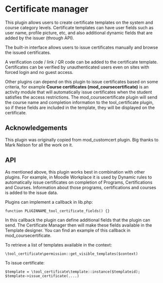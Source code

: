 Certificate manager
===================

This plugin allows users to create certificate templates on the system and course category levels. 
Certificate templates can have user fields such as user name, profile picture, etc, and also 
additional dynamic fields that are added by the issuer (through API).

The built-in interface allows users to issue certificates manually and browse the issued certificates.

A verification code / link / QR code can be added to the certificate template. Certificates can be 
verified by unauthenticated users even on sites with forced login and no guest access.

Other plugins can depend on this plugin to issue certificates based on some criteria, for
example **Course certificates (mod_coursecertificate)** is an activity module that will automatically 
issue certificates when the student satisfies the access restrictions. The mod_coursecertificate 
plugin will send the course name and completion information to the tool_certificate plugin, so 
if these fields are included in the template, they will be displayed on the certificate.

Acknowledgements
----------------

This plugin was originally copied from mod_customcert plugin. Big thanks to Mark Nelson for all the 
work on it.

API
---

As mentioned above, this plugin works best in combination with other plugins. For example, in
Moodle Workplace it is used by Dynamic rules to automatically issue certificates on completion 
of Programs, Certifications and Courses. Information about those programs, certifications and 
courses is added to the issue data.

Plugins can implement a callback in lib.php:

    function PLUGINNAME_tool_certificate_fields() {}

In this callback the plugin can define additional fields that the plugin can send. The Certificate 
Manager then will make these fields available in the Template designer. You can find an example 
of this callback in mod_coursecertificate.

To retrieve a list of templates available in the context:

    \tool_certificate\permission::get_visible_templates($context)

To issue certificate:

    $template = \tool_certificate\template::instance($templateid);
    $template->issue_certificate(....)
